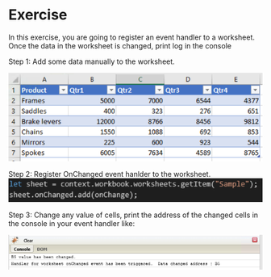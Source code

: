 # Exercise

In this exercise, you are going to register an event handler to a worksheet. Once the data in the worksheet is changed, print log in the console

Step 1: Add some data manually to the worksheet.

![Add Sample Data](https://github.com/ShawnNiu/excelapis/blob/master/docs/Events/images/add_sample_data.png)

Step 2: Register OnChanged event hanlder to the worksheet.
![Register an event handler](https://github.com/ShawnNiu/excelapis/blob/master/docs/Events/images/registration.png)


Step 3: Change any value of cells, print the address of the changed cells in the console in your event handler like:

![Output examples](https://github.com/ShawnNiu/excelapis/blob/master/docs/Events/images/output.png)

